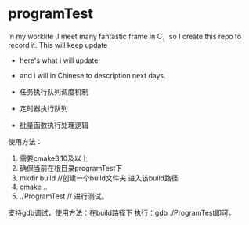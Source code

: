 # programTest
In my worklife ,I meet many fantastic frame in C，so I create this repo to record it.
This will keep update

* here's what i will update
* and i will in Chinese to description next days.

* 任务执行队列调度机制
* 定时器执行队列
* 批量函数执行处理逻辑


使用方法：
1. 需要cmake3.10及以上
3. 确保当前在根目录programTest下
5. mkdir build  //创建一个build文件夹 进入该build路径
6. cmake ..
7. ./ProgramTest // 进行测试。

支持gdb调试，使用方法：在build路径下
执行：gdb ./ProgramTest即可。
